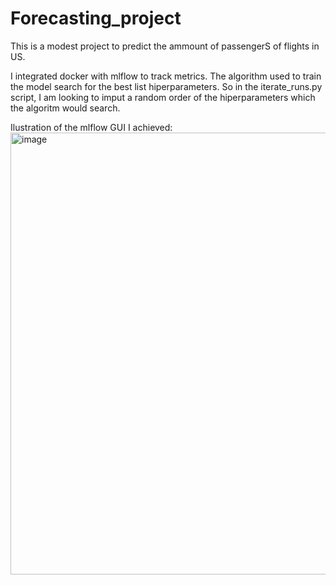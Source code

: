 # Forecasting_project

This is a modest project to predict the ammount of passengerS of flights in US.

I integrated docker with mlflow to track metrics. The algorithm used to train the model search for the best list hiperparameters. So in the iterate_runs.py script, I am looking to imput a random order of the hiperparameters which the algoritm would search.

Ilustration of the mlflow GUI I achieved:
<img width="707" alt="image" src="https://github.com/Ana1890/Forecasting_project/assets/67620315/0c44fcd5-5f5e-49f9-8b5e-baa95195c320">
